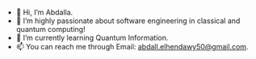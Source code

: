 - 👋 Hi, I’m Abdalla.
- 👀 I’m highly passionate about software engineering in classical and quantum computing!
- 🌱 I’m currently learning Quantum Information.
- 📫 You can reach me through Email: abdall.elhendawy50@gmail.com.
